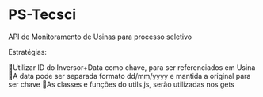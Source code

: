 # PS-Tecsci
API de Monitoramento de Usinas para processo seletivo

Estratégias:

Utilizar ID do Inversor+Data como chave, para ser referenciados em Usina
A data pode ser separada formato dd/mm/yyyy e mantida a original para ser chave
As classes e funções do utils.js, serão utilizadas nos gets
